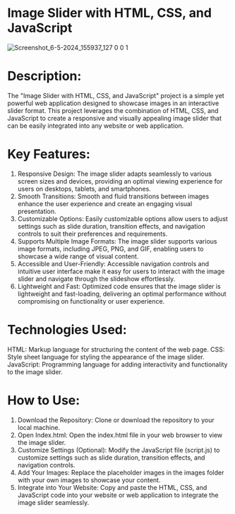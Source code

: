 # Image Slider with HTML, CSS, and JavaScript

![Screenshot_6-5-2024_155937_127 0 0 1](https://github.com/DAKSHPATEL04/Image-Slider-with-HTML-CSS-and-JavaScript/assets/160720470/5471af6f-1fcf-430a-a8ae-b3bd6dddba88)

# Description:

The "Image Slider with HTML, CSS, and JavaScript" project is a simple yet powerful web application designed to showcase images in an interactive slider format. This project leverages the combination of HTML, CSS, and JavaScript to create a responsive and visually appealing image slider that can be easily integrated into any website or web application.

# Key Features:

1. Responsive Design:
The image slider adapts seamlessly to various screen sizes and devices, providing an optimal viewing experience for users on desktops, tablets, and smartphones.
2. Smooth Transitions:
Smooth and fluid transitions between images enhance the user experience and create an engaging visual presentation.
3. Customizable Options:
Easily customizable options allow users to adjust settings such as slide duration, transition effects, and navigation controls to suit their preferences and requirements.
4. Supports Multiple Image Formats:
The image slider supports various image formats, including JPEG, PNG, and GIF, enabling users to showcase a wide range of visual content.
5. Accessible and User-Friendly:
Accessible navigation controls and intuitive user interface make it easy for users to interact with the image slider and navigate through the slideshow effortlessly.
6. Lightweight and Fast:
Optimized code ensures that the image slider is lightweight and fast-loading, delivering an optimal performance without compromising on functionality or user experience.

# Technologies Used:

HTML: Markup language for structuring the content of the web page.
CSS: Style sheet language for styling the appearance of the image slider.
JavaScript: Programming language for adding interactivity and functionality to the image slider.

# How to Use:

1. Download the Repository: Clone or download the repository to your local machine.
2. Open Index.html: Open the index.html file in your web browser to view the image slider.
3. Customize Settings (Optional): Modify the JavaScript file (script.js) to customize settings such as slide duration, transition effects, and navigation controls.
4. Add Your Images: Replace the placeholder images in the images folder with your own images to showcase your content.
5. Integrate into Your Website: Copy and paste the HTML, CSS, and JavaScript code into your website or web application to integrate the image slider seamlessly.



